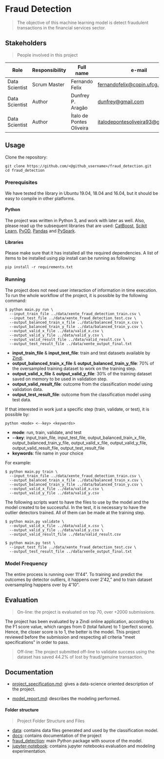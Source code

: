 # Fraud Detection
> The objective of this machine learning model is detect fraudulent transactions in the financial services sector.


## Stakeholders
> People involved in this project

| Role                 | Responsibility         | Full name                | e-mail       |
| -----                | ----------------       | -----------              | ---------    |
| Data Scientist       | Scrum Master           | Fernando Felix | fernandofelix@copin.ufcg.edu.br   |
| Data Scientist       | Author                 | Dunfrey P. Aragão | dunfrey@gmail.com   |
| Data Scientist       | Author                 | Ítalo de Pontes Oliveira           | italodepontesoliveira93@gmail.com |


## Usage
Clone the repository:
```
git clone https://github.com/<@github_username>/fraud_detection.git
cd fraud_detection
```

### Prerequisites

We have tested the library in Ubuntu 19.04, 18.04 and 16.04, but it should be easy to compile in other platforms.

#### Python

The project was written in Python 3, and work with later as well.
Also, please read up the subsequent libraries that are used: [CatBoost](https://catboost.ai/), [Scikit Learn](https://scikit-learn.org/stable/), [PyOD](https://pyod.readthedocs.io/en/latest/), [Pandas](https://pandas.pydata.org/) and [PySpark](https://spark.apache.org/).

#### Libraries

Please make sure that it has installed all the required dependencies. 
A list of items to be installed using pip install can be running as following:
```
pip install -r requirements.txt
```

### Running

The project does not need user interaction of information in time execution.
To run the whole workflow of the project, it is possible by the following command:

```
$ python main.py run \
  --input_train_file ../data/xente_fraud_detection_train.csv \
  --input_test_file ../data/xente_fraud_detection_test.csv \
  --output_balanced_train_x_file ../data/balanced_train_x.csv \
  --output_balanced_train_y_file ../data/balanced_train_y.csv \
  --output_valid_x_file ../data/valid_x.csv \
  --output_valid_y_file ../data/valid_y.csv \
  --output_valid_result_file ../data/valid_result.csv \
  --output_test_result_file ../data/xente_output_final.txt
```

* **input_train_file** & **input_test_file**: train and test datasets available by [Zindi](https://zindi.africa/competitions/xente-fraud-detection-challenge/data).
* **output_balanced_train_x_file** & **output_balanced_train_y_file**: 70% of the oversampled training dataset to work on the training step.
* **output_valid_x_file** & **output_valid_y_file**: 30% of the training dataset saved on memory to be used in validation step.
* **output_valid_result_file**: outcome from the classification model using validation data.
* **output_test_result_file**: outcome from the classification model using test data.


If that interested in work just a specific step (train, validate, or test), it is possible by:
```
python <mode> <--key> <keywords>
```

* **mode**: run, train, validate, and test
* **--key**: input_train_file, 
       input_test_file, 
       output_balanced_train_x_file, 
       output_balanced_train_y_file, 
       output_valid_x_file, 
       output_valid_y_file, 
       output_valid_result_file, 
       output_test_result_file
* **keywords**: file name in your choice

For example:
```
$ python main.py train \
  --input_train_file ../data/xente_fraud_detection_train.csv \
  --output_balanced_train_x_file ../data/balanced_train_x.csv \
  --output_balanced_train_y_file ../data/balanced_train_y.csv \
  --output_valid_x_file ../data/valid_x.csv \
  --output_valid_y_file ../data/valid_y.csv
```

The following scripts want to have the files to use by the model and the model created to be successful. 
In the test, it is necessary to have the outlier detectors trained. All of them can be made at the training step.

```
$ python main.py validate \
  --output_valid_x_file ../data/valid_x.csv \
  --output_valid_y_file ../data/valid_y.csv \
  --output_valid_result_file ../data/valid_result.csv
```

```
$ python main.py test \
  --input_test_file ../data/xente_fraud_detection_test.csv \
  --output_test_result_file ../data/xente_output_final.txt
```

### Model Frequency

The entire process is running over 11'44". To training and predict the outcomes by detector outliers, it happens over 2'42," and to train dataset oversampling happens over by 4'10".

## Evaluation
> On-line: the project is evaluated on top 70, over +2000 submissions.

The project has been evaluated by a Zindi online application, according to the F1 score value, which ranges from 0 (total failure) to 1 (perfect score). Hence, the closer score is to 1, the better is the model.
This project reviewed before the submission and respecting all criteria "meet specifications" in order to pass.

> Off-line: The project submitted off-line to validate success using the dataset has saved 44.2% of lost by fraud/genuine transaction.

## Documentation

* [project_specification.md](./docs/project_specification.md): gives a data-science oriented description of the project.

* [model_report.md](./docs/model_report.md): describes the modeling performed.


#### Folder structure
>Project Folder Structure and Files

* [data](./data/): contains data files generated and used by the classification model.
* [docs](./docs/): contains documentation of the project
* [fraud_detection](./fraud_detection/): main Python package with source of the model.
* [jupyter-notebook](./jupyter-notebook/): contains jupyter notebooks evaluation and modeling experimentation.
